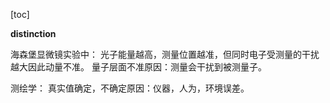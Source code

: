 [toc]

**distinction**


海森堡显微镜实验中：
光子能量越高，测量位置越准，但同时电子受测量的干扰越大因此动量不准。
量子层面不准原因：测量会干扰到被测量子。

测绘学：
真实值确定，不确定原因：仪器，人为，环境误差。



































